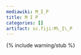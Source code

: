 ```yaml
---
mediawiki: M_I_P
title: M I P
categories: []
artifact: sc.fiji:M\_I\_P
---
```


{% include warning/stub %}



